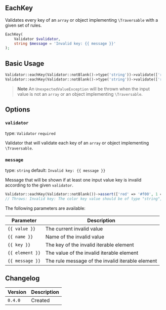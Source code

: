 ## EachKey

Validates every key of an `array` or object implementing `\Traversable` with a given set of rules.

```php
EachKey(
    Validator $validator,
    string $message = 'Invalid key: {{ message }}'
);
```

## Basic Usage

```php
Validator::eachKey(Validator::notBlank()->type('string'))->validate(['red' => '#f00', 'green' => '#0f0']); // true
Validator::eachKey(Validator::notBlank()->type('string'))->validate(['red' => '#f00', 1 => '#0f0']); // false
```

> **Note**
> An `UnexpectedValueException` will be thrown when the input value is not an `array` or an object implementing `\Traversable`.

## Options

### `validator`

type: `Validator` `required`

Validator that will validate each key of an `array` or object implementing `\Traversable`.

### `message`

type: `string` default: `Invalid key: {{ message }}`

Message that will be shown if at least one input value key is invalid according to the given `validator`.

```php
Validator::eachKey(Validator::notBlank())->assert(['red' => '#f00', 1 => '#0f0'], 'color'); 
// Throws: Invalid key: The color key value should be of type "string", 1 given.
```

The following parameters are available:

| Parameter       | Description                                      |
|-----------------|--------------------------------------------------|
| `{{ value }}`   | The current invalid value                        |
| `{{ name }}`    | Name of the invalid value                        |
| `{{ key }}`     | The key of the invalid iterable element          |
| `{{ element }}` | The value of the invalid iterable element        |
| `{{ message }}` | The rule message of the invalid iterable element |

## Changelog

| Version | Description |
|---------|-------------|
| `0.4.0` | Created     |